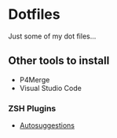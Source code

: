 # Dotfiles

Just some of my dot files...

## Other tools to install

* P4Merge
* Visual Studio Code
### ZSH Plugins

* [Autosuggestions](https://github.com/zsh-users/zsh-autosuggestions#oh-my-zsh)